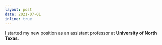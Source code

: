 ```yaml
---
layout: post
date: 2021-07-01
inline: true
---
```


I started my new position as an assistant professor at **University of North Texas**.
